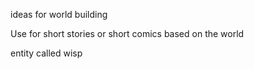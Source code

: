 ideas for world building

Use for short stories or short comics based on the world

entity called wisp
	